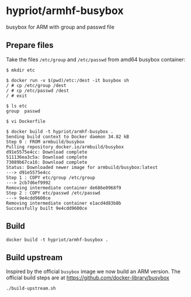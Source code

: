 # hypriot/armhf-busybox

busybox for ARM with group and passwd file

## Prepare files

Take the files `/etc/group` and `/etc/passwd` from amd64 busybox container:

```
$ mkdir etc

$ docker run -v $(pwd)/etc:/dest -it busybox sh
/ # cp /etc/group /dest
/ # cp /etc/passwd /dest
/ # exit

$ ls etc
group  passwd

$ vi Dockerfile 

$ docker build -t hypriot/armhf-busybox .
Sending build context to Docker daemon 34.82 kB
Step 0 : FROM armbuild/busybox
Pulling repository docker.io/armbuild/busybox
d91e5575e4cc: Download complete 
511136ea3c5a: Download complete 
73089b67ca16: Download complete 
Status: Downloaded newer image for armbuild/busybox:latest
---> d91e5575e4cc
Step 1 : COPY etc/group /etc/group
---> 2cb7d6ef9992
Removing intermediate container de686e0968f9
Step 2 : COPY etc/passwd /etc/passwd
---> 9e4cdd9600ce
Removing intermediate container e1acd4d83b8b
Successfully built 9e4cdd9600ce

```

## Build

```
docker build -t hypriot/armhf-busybox .
```

## Build upstream

Inspired by the official `busybox` image we now build an ARM version.
The official build steps are at https://github.com/docker-library/busybox

```
./build-upstream.sh
```

